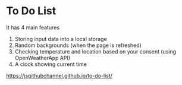 # To Do List

It has 4 main features
1. Storing input data into a local storage
2. Random backgrounds (when the page is refreshed)
3. Checking temperature and location based on your consent (using OpenWeatherApp API)
4. A clock showing current time

https://jsgithubchannel.github.io/to-do-list/
